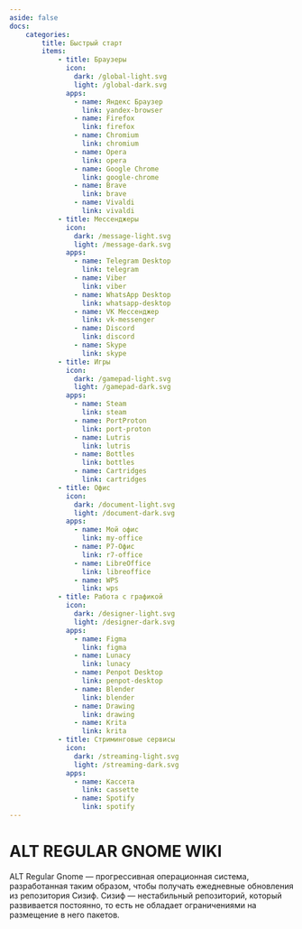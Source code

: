 ```yaml
---
aside: false
docs:
    categories:
        title: Быстрый старт
        items:
            - title: Браузеры
              icon:
                dark: /global-light.svg
                light: /global-dark.svg 
              apps:
                - name: Яндекс Браузер
                  link: yandex-browser
                - name: Firefox
                  link: firefox
                - name: Chromium
                  link: chromium
                - name: Opera
                  link: opera
                - name: Google Chrome
                  link: google-chrome
                - name: Brave
                  link: brave
                - name: Vivaldi
                  link: vivaldi
            - title: Мессенджеры
              icon:
                dark: /message-light.svg
                light: /message-dark.svg 
              apps: 
                - name: Telegram Desktop
                  link: telegram
                - name: Viber
                  link: viber
                - name: WhatsApp Desktop 
                  link: whatsapp-desktop
                - name: VK Мессенджер
                  link: vk-messenger
                - name: Discord
                  link: discord
                - name: Skype
                  link: skype
            - title: Игры
              icon:
                dark: /gamepad-light.svg
                light: /gamepad-dark.svg 
              apps: 
                - name: Steam
                  link: steam
                - name: PortProton
                  link: port-proton
                - name: Lutris
                  link: lutris
                - name: Bottles
                  link: bottles
                - name: Сartridges
                  link: cartridges
            - title: Офис
              icon:
                dark: /document-light.svg
                light: /document-dark.svg 
              apps:
                - name: Мой офис
                  link: my-office
                - name: Р7-Офис
                  link: r7-office
                - name: LibreOffice
                  link: libreoffice
                - name: WPS
                  link: wps
            - title: Работа с графикой
              icon:
                dark: /designer-light.svg
                light: /designer-dark.svg 
              apps: 
                - name: Figma
                  link: figma
                - name: Lunacy
                  link: lunacy
                - name: Penpot Desktop
                  link: penpot-desktop
                - name: Blender
                  link: blender
                - name: Drawing
                  link: drawing
                - name: Krita
                  link: krita
            - title: Стриминговые сервисы
              icon:
                dark: /streaming-light.svg
                light: /streaming-dark.svg 
              apps: 
                - name: Kассета
                  link: cassette
                - name: Spotify
                  link: spotify
---
```


# ALT REGULAR GNOME WIKI

ALT Regular Gnome — прогрессивная операционная система, разработанная таким образом, чтобы получать ежедневные обновления из репозитория Сизиф. Сизиф — нестабильный репозиторий, который развивается постоянно, то есть не обладает ограничениями на размещение в него пакетов.

